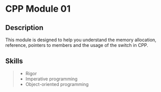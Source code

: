 # CPP Module 01

## Description
This module is designed to help you understand the memory allocation, reference, pointers to members and the usage of the switch in CPP.

## Skills
> * Rigor
> * Imperative programming
> * Object-oriented programming